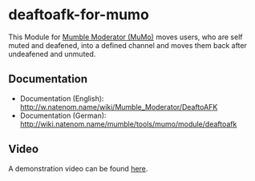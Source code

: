 # deaftoafk-for-mumo
This Module for [Mumble Moderator (MuMo)](http://w.natenom.name/wiki/Mumble_Moderator) moves users, who are self muted and deafened, into a defined channel and moves them back after undeafened and unmuted.

## Documentation
* Documentation (English): http://w.natenom.name/wiki/Mumble_Moderator/DeaftoAFK
* Documentation (German): http://wiki.natenom.name/mumble/tools/mumo/module/deaftoafk

## Video
A demonstration video can be found [here](http://youtu.be/xqv3nnsDsV8).
